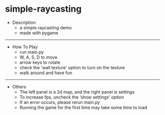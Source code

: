 # simple-raycasting

- Description
  - a simple raycasting demo
  - made with pygame
---
- How To Play
  - run main.py 
  - W, A, S, D to move
  - arrow keys to rotate
  - check the 'wall texture' option to turn on the texture
  - walk around and have fun
---
- Others
  - The left panel is a 2d map, and the right panel is settings
  - To increase fps, uncheck the ‘show settings’ option
  - If an error occurs, please rerun main.py
  - Running the game for the first time may take some time to load
